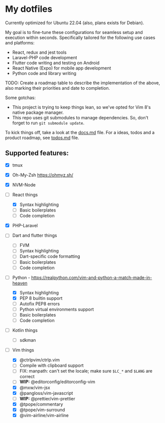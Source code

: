 # My dotfiles

Currently optimized for Ubuntu 22.04 (also, plans exists for Debian).

My goal is to fine-tune these configurations for seamless setup and execution within seconds. Specifically tailored for the following use cases and platforms:

- React, redux and jest tools
- Laravel-PHP code development
- Flutter code writing and testing on Android
- React Native (Expo) for mobile app development
- Python code and library writing

TODO: Create a roadmap table to describe the implementation of the above, also marking their priorities and date to completion.

Some gotchas:

- This project is trying to keep things lean, so we've opted for Vim 8's native package manager.
- This repo uses git submodules to manage dependencies. So, don't forget to run `git submodule update`.

To kick things off, take a look at the [docs.md](./docs.md) file. For a ideas, todos and a product roadmap, see [todos.md](./todos.md) file.

## Supported features:

- [x] tmux

- [x] Oh-My-Zsh https://ohmyz.sh/

- [x] NVM-Node

- [ ] React things

  - [x] Syntax highlighting
  - [ ] Basic boilerplates
  - [ ] Code completion

- [x] PHP-Laravel

- [ ] Dart and flutter things

  - [ ] FVM 
  - [ ] Syntax highlighting
  - [ ] Dart-specific code formatting
  - [ ] Basic boilerplates
  - [ ] Code completion

- [ ] Python - https://realpython.com/vim-and-python-a-match-made-in-heaven 

  - [x] Syntax highlighting
  - [x] PEP 8 builtin support
  - [ ] Autofix PEP8 errors
  - [ ] Python virtual environments support
  - [ ] Basic boilerplates
  - [ ] Code completion

- [ ] Kotlin things

  - [ ] sdkman

- [ ] Vim things

  - [x] @ctrlpvim/ctrlp.vim
  - [ ] Compile with clipboard support
  - [ ] FIX: manpath: can't set the locale; make sure `$LC_*` and `$LANG` are correct
  - [ ] **WIP:** @editorconfig/editorconfig-vim
  - [x] @mxw/vim-jsx
  - [x] @pangloss/vim-javascript
  - [ ] **WIP:** @prettier/vim-prettier
  - [x] @tpope/commentary
  - [x] @tpope/vim-surround
  - [x] @vim-airline/vim-airline
